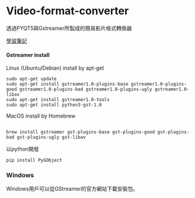 # Video-format-converter

透過PYQT5與Gstreamer所製成的簡易影片格式轉換器

[學習筆記](https://www.notion.so/Gstreamer-ec24c78e1e3e485ca2afd81c5dfa57e6?pvs=4)

#### Gstreamer install

Linux (Ubuntu/Debian) install by apt-get

```
sudo apt-get update
sudo apt-get install gstreamer1.0-plugins-base gstreamer1.0-plugins-good gstreamer1.0-plugins-bad gstreamer1.0-plugins-ugly gstreamer1.0-libav
sudo apt-get install gstreamer1.0-tools
sudo apt-get install python3-gst-1.0
```

MacOS install by Homebrew

```

brew install gstreamer gst-plugins-base gst-plugins-good gst-plugins-bad gst-plugins-ugly gst-libav

```

以python開發

```
pip install PyGObject
```

### Windows

Windows用戶可以從GStreamer的官方網站下載安裝包。


